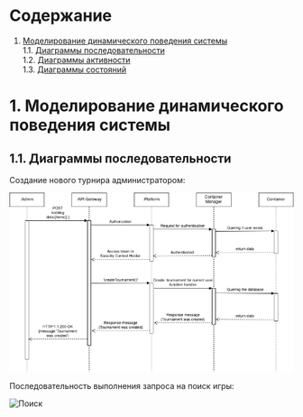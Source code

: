 # Содержание
1. [Моделирование динамического поведения системы](#1)  
1.1. [Диаграммы последовательности](#1.1)  
1.2. [Диаграммы активности](#1.2)   
1.3. [Диаграммы состояний](#1.3)  

<a name="1"/>

#  1. Моделирование динамического поведения системы

<a name="1.1"/>

##  1.1. Диаграммы последовательности

Создание нового турнира администратором:

![Создание нового турнира администратором](PNG/Tournament_create.png)

Последовательность выполнения запроса на поиск игры:

![Поиск](PNG/Search_sequance.png)

<a name="1.2"/>
